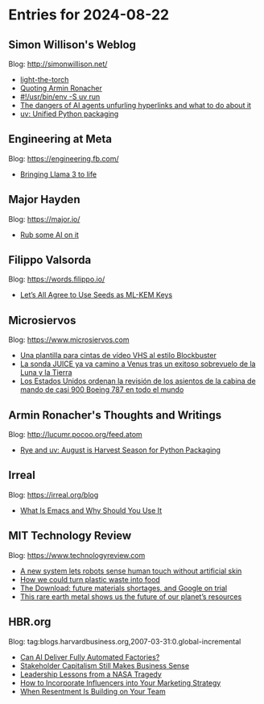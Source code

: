 # Entries for 2024-08-22
## Simon Willison's Weblog 
Blog: http://simonwillison.net/ 

- [light-the-torch](https://simonwillison.net/2024/Aug/22/light-the-torch/#atom-everything)
- [Quoting Armin Ronacher](https://simonwillison.net/2024/Aug/21/armin-ronacher/#atom-everything)
- [#!/usr/bin/env -S uv run](https://simonwillison.net/2024/Aug/21/usrbinenv-uv-run/#atom-everything)
- [The dangers of AI agents unfurling hyperlinks and what to do about it](https://simonwillison.net/2024/Aug/21/dangers-of-ai-agents-unfurling/#atom-everything)
- [uv: Unified Python packaging](https://simonwillison.net/2024/Aug/20/uv-unified-python-packaging/#atom-everything)
## Engineering at Meta 
Blog: https://engineering.fb.com/ 

- [Bringing Llama 3 to life](https://engineering.fb.com/2024/08/21/production-engineering/bringing-llama-3-to-life/)
## Major Hayden 
Blog: https://major.io/ 

- [Rub some AI on it](https://major.io/p/rub-some-ai-on-it/)
## Filippo Valsorda 
Blog: https://words.filippo.io/ 

- [Let’s All Agree to Use Seeds as ML-KEM Keys](https://words.filippo.io/dispatches/ml-kem-seeds/)
## Microsiervos 
Blog: https://www.microsiervos.com 

- [Una plantilla para cintas de vídeo VHS al estilo Blockbuster](https://www.microsiervos.com/archivo/mundoreal/plantilla-cintas-vhs-estilo-blockbuster.html)
- [La sonda JUICE ya va camino a Venus tras un exitoso sobrevuelo de la Luna y la Tierra](https://www.microsiervos.com/archivo/espacio/sonda-juice-exito-sobrevuelo-luna-tierra.html)
- [Los Estados Unidos ordenan la revisión de los asientos de la cabina de mando de casi 900 Boeing 787 en todo el mundo](https://www.microsiervos.com/archivo/aerotrastorno/revision-asientos-cabia-casi-900-boeing-787.html)
## Armin Ronacher's Thoughts and Writings 
Blog: http://lucumr.pocoo.org/feed.atom 

- [Rye and uv: August is Harvest Season for Python Packaging](http://lucumr.pocoo.org/2024/8/21/harvest-season)
## Irreal 
Blog: https://irreal.org/blog 

- [What Is Emacs and Why Should You Use It](https://irreal.org/blog/?p=12392)
## MIT Technology Review 
Blog: https://www.technologyreview.com 

- [A new system lets robots sense human touch without artificial skin](https://www.technologyreview.com/2024/08/21/1097168/a-new-system-lets-robots-sense-human-touch-without-artificial-skin/)
- [How we could turn plastic waste into food](https://www.technologyreview.com/2024/08/21/1097129/how-plastic-waste-into-food/)
- [The Download: future materials shortages, and Google on trial](https://www.technologyreview.com/2024/08/21/1097125/the-download-future-materials-shortages-and-google-on-trial/)
- [This rare earth metal shows us the future of our planet’s resources](https://www.technologyreview.com/2024/08/21/1096469/neodymium-rare-earth-materials-supply-chain/)
## HBR.org 
Blog: tag:blogs.harvardbusiness.org,2007-03-31:0.global-incremental 

- [Can AI Deliver Fully Automated Factories?](https://hbr.org/2024/08/can-ai-deliver-fully-automated-factories)
- [Stakeholder Capitalism Still Makes Business Sense](https://hbr.org/2024/08/stakeholder-capitalism-still-makes-business-sense)
- [Leadership Lessons from a NASA Tragedy](https://hbr.org/podcast/2024/08/leadership-lessons-from-a-nasa-tragedy)
- [How to Incorporate Influencers into Your Marketing Strategy](https://hbr.org/podcast/2024/08/how-to-incorporate-influencers-into-your-marketing-strategy)
- [When Resentment Is Building on Your Team](https://hbr.org/2024/08/when-resentment-is-building-on-your-team)